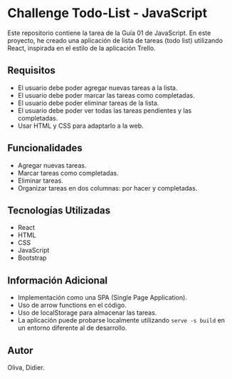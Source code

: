 # Challenge Todo-List - JavaScript
Este repositorio contiene la tarea de la Guía 01 de JavaScript. En este proyecto, he creado una aplicación de lista de tareas (todo list) utilizando React, inspirada en el estilo de la aplicación Trello.

## Requisitos

- El usuario debe poder agregar nuevas tareas a la lista.
- El usuario debe poder marcar las tareas como completadas.
- El usuario debe poder eliminar tareas de la lista.
- El usuario debe poder ver todas las tareas pendientes y las completadas.
- Usar HTML y CSS para adaptarlo a la web.

## Funcionalidades

- Agregar nuevas tareas.
- Marcar tareas como completadas.
- Eliminar tareas.
- Organizar tareas en dos columnas: por hacer y completadas.

## Tecnologías Utilizadas

- React
- HTML
- CSS
- JavaScript
- Bootstrap

## Información Adicional

- Implementación como una SPA (Single Page Application).
- Uso de arrow functions en el código.
- Uso de localStorage para almacenar las tareas.
- La aplicación puede probarse localmente utilizando `serve -s build` en un entorno diferente al de desarrollo.

## Autor

Oliva, Didier.

